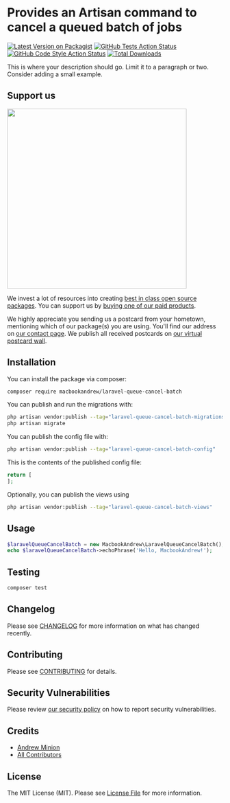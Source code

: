 # Provides an Artisan command to cancel a queued batch of jobs

[![Latest Version on Packagist](https://img.shields.io/packagist/v/macbookandrew/laravel-queue-cancel-batch.svg?style=flat-square)](https://packagist.org/packages/macbookandrew/laravel-queue-cancel-batch)
[![GitHub Tests Action Status](https://img.shields.io/github/actions/workflow/status/macbookandrew/laravel-queue-cancel-batch/run-tests.yml?branch=main&label=tests&style=flat-square)](https://github.com/macbookandrew/laravel-queue-cancel-batch/actions?query=workflow%3Arun-tests+branch%3Amain)
[![GitHub Code Style Action Status](https://img.shields.io/github/actions/workflow/status/macbookandrew/laravel-queue-cancel-batch/fix-php-code-style-issues.yml?branch=main&label=code%20style&style=flat-square)](https://github.com/macbookandrew/laravel-queue-cancel-batch/actions?query=workflow%3A"Fix+PHP+code+style+issues"+branch%3Amain)
[![Total Downloads](https://img.shields.io/packagist/dt/macbookandrew/laravel-queue-cancel-batch.svg?style=flat-square)](https://packagist.org/packages/macbookandrew/laravel-queue-cancel-batch)

This is where your description should go. Limit it to a paragraph or two. Consider adding a small example.

## Support us

[<img src="https://github-ads.s3.eu-central-1.amazonaws.com/laravel-queue-cancel-batch.jpg?t=1" width="419px" />](https://spatie.be/github-ad-click/laravel-queue-cancel-batch)

We invest a lot of resources into creating [best in class open source packages](https://spatie.be/open-source). You can support us by [buying one of our paid products](https://spatie.be/open-source/support-us).

We highly appreciate you sending us a postcard from your hometown, mentioning which of our package(s) you are using. You'll find our address on [our contact page](https://spatie.be/about-us). We publish all received postcards on [our virtual postcard wall](https://spatie.be/open-source/postcards).

## Installation

You can install the package via composer:

```bash
composer require macbookandrew/laravel-queue-cancel-batch
```

You can publish and run the migrations with:

```bash
php artisan vendor:publish --tag="laravel-queue-cancel-batch-migrations"
php artisan migrate
```

You can publish the config file with:

```bash
php artisan vendor:publish --tag="laravel-queue-cancel-batch-config"
```

This is the contents of the published config file:

```php
return [
];
```

Optionally, you can publish the views using

```bash
php artisan vendor:publish --tag="laravel-queue-cancel-batch-views"
```

## Usage

```php
$laravelQueueCancelBatch = new MacbookAndrew\LaravelQueueCancelBatch();
echo $laravelQueueCancelBatch->echoPhrase('Hello, MacbookAndrew!');
```

## Testing

```bash
composer test
```

## Changelog

Please see [CHANGELOG](CHANGELOG.md) for more information on what has changed recently.

## Contributing

Please see [CONTRIBUTING](CONTRIBUTING.md) for details.

## Security Vulnerabilities

Please review [our security policy](../../security/policy) on how to report security vulnerabilities.

## Credits

- [Andrew Minion](https://github.com/macbookandrew)
- [All Contributors](../../contributors)

## License

The MIT License (MIT). Please see [License File](LICENSE.md) for more information.
